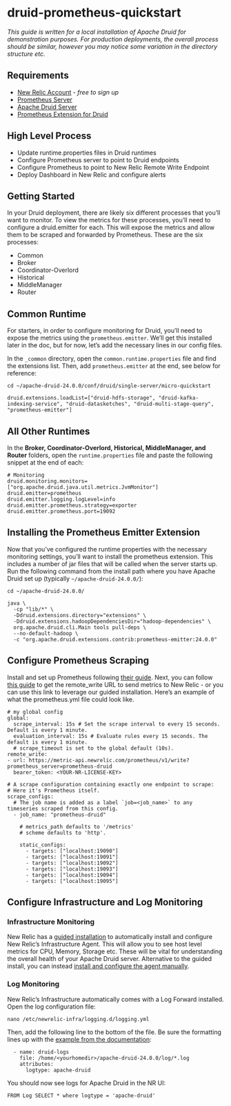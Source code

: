 # druid-prometheus-quickstart

*This guide is written for a local installation of Apache Druid for demonstration purposes. For production deployments, the overall process should be similar, however you may notice some variation in the directory structure etc.* 

## Requirements
* [New Relic Account](https://newrelic.com/signup/) - *free to sign up*
* [Prometheus Server](https://prometheus.io/docs/prometheus/latest/getting_started/)
* [Apache Druid Server](https://druid.apache.org/docs/latest/tutorials/index.html)
* [Prometheus Extension for Druid](https://druid.apache.org/docs/latest/development/extensions.html#loading-extensions)


## High Level Process
* Update runtime.properties files in Druid runtimes
* Configure Prometheus server to point to Druid endpoints
* Configure Prometheus to point to New Relic Remote Write Endpoint
* Deploy Dashboard in New Relic and configure alerts


## Getting Started
In your Druid deployment, there are likely six different processes that you’ll want to monitor. To view the metrics for these processes, you’ll need to configure a druid.emitter for each. This will expose the metrics and allow them to be scraped and forwarded by Prometheus. These are the six processes:

* Common
* Broker
* Coordinator-Overlord
* Historical
* MiddleManager
* Router


## Common Runtime
For starters, in order to configure monitoring for Druid, you’ll need to expose the metrics using the `prometheus.emitter`. We’ll get this installed later in the doc, but for now, let’s add the necessary lines in our config files. 

In the `_common` directory, open the `common.runtime.properties` file and find the extensions list. Then, add `prometheus.emitter` at the end, see below for reference:
```
cd ~/apache-druid-24.0.0/conf/druid/single-server/micro-quickstart
```
```
druid.extensions.loadList=["druid-hdfs-storage", "druid-kafka-indexing-service", "druid-datasketches", "druid-multi-stage-query", "prometheus-emitter"]
```


## All Other Runtimes
In the **Broker, Coordinator-Overlord, Historical, MiddleManager, and Router** folders, open the `runtime.properties` file and paste the following snippet at the end of each:
```
# Monitoring
druid.monitoring.monitors=["org.apache.druid.java.util.metrics.JvmMonitor"]
druid.emitter=prometheus
druid.emitter.logging.logLevel=info
druid.emitter.prometheus.strategy=exporter
druid.emitter.prometheus.port=19092
```


## Installing the Prometheus Emitter Extension
Now that you’ve configured the runtime properties with the necessary monitoring settings, you’ll want to install the prometheus extension. This includes a number of jar files that will be called when the server starts up. Run the following command from the install path where you have Apache Druid set up (typically `~/apache-druid-24.0.0/`):
```
cd ~/apache-druid-24.0.0/
```
```
java \
  -cp "lib/*" \
  -Ddruid.extensions.directory="extensions" \
  -Ddruid.extensions.hadoopDependenciesDir="hadoop-dependencies" \
  org.apache.druid.cli.Main tools pull-deps \
  --no-default-hadoop \
  -c "org.apache.druid.extensions.contrib:prometheus-emitter:24.0.0"
```


## Configure Prometheus Scraping
Install and set up Prometheus following [their guide](https://prometheus.io/docs/prometheus/latest/getting_started/).  Next, you can follow [this guide](https://docs.newrelic.com/docs/infrastructure/prometheus-integrations/install-configure-remote-write/set-your-prometheus-remote-write-integration/) to get the remote_write URL to send metrics to New Relic - or you can use this link to leverage our guided installation. Here’s an example of what the prometheus.yml file could look like. 
```
# my global config
global:
  scrape_interval: 15s # Set the scrape interval to every 15 seconds. Default is every 1 minute.
  evaluation_interval: 15s # Evaluate rules every 15 seconds. The default is every 1 minute.
  # scrape_timeout is set to the global default (10s).
remote_write:
- url: https://metric-api.newrelic.com/prometheus/v1/write?prometheus_server=prometheus-druid
  bearer_token: <YOUR-NR-LICENSE-KEY>

# A scrape configuration containing exactly one endpoint to scrape:
# Here it's Prometheus itself.
scrape_configs:
  # The job name is added as a label `job=<job_name>` to any timeseries scraped from this config.
  - job_name: "prometheus-druid"

    # metrics_path defaults to '/metrics'
    # scheme defaults to 'http'.

    static_configs:
      - targets: ["localhost:19090"]
      - targets: ["localhost:19091"]
      - targets: ["localhost:19092"]
      - targets: ["localhost:19093"]
      - targets: ["localhost:19094"]
      - targets: ["localhost:19095"]
```

## Configure Infrastructure and Log Monitoring

### Infrastructure Monitoring
New Relic has a [guided installation](https://one.newrelic.com/launcher/nr1-core.explorer?pane=eyJuZXJkbGV0SWQiOiJucjEtY29yZS5saXN0aW5nIn0=&cards[0]=eyJuZXJkbGV0SWQiOiJucjEtaW5zdGFsbC1uZXdyZWxpYy5ucjEtaW5zdGFsbC1uZXdyZWxpYyIsImFjdGl2ZUNvbXBvbmVudCI6IlZUU09FbnZpcm9ubWVudCIsInBhdGgiOiJndWlkZWQifQ==) to automatically install and configure New Relic’s Infrastructure Agent. This will allow you to see host level metrics for CPU, Memory, Storage etc. These will be vital for understanding the overall health of your Apache Druid server. Alternative to the guided install, you can instead [install and configure the agent manually](https://docs.newrelic.com/docs/infrastructure/install-infrastructure-agent/linux-installation/install-infrastructure-monitoring-agent-linux/). 

### Log Monitoring
New Relic’s Infrastructure automatically comes with a Log Forward installed. Open the log configuration file:
```
nano /etc/newrelic-infra/logging.d/logging.yml
```

Then, add the following line to the bottom of the file. Be sure the formatting lines up with the [example from the documentation](https://docs.newrelic.com/docs/logs/forward-logs/forward-your-logs-using-infrastructure-agent/#file):
```
  - name: druid-logs
    file: /home/<yourhomedir>/apache-druid-24.0.0/log/*.log
    attributes:
      logtype: apache-druid
```


You should now see logs for Apache Druid in the NR UI:
```
FROM Log SELECT * where logtype = 'apache-druid'
```

